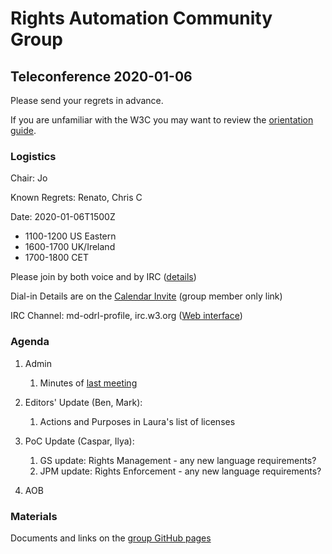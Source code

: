 # Rights Automation Community Group

## Teleconference 2020-01-06

Please send your regrets in advance.

If you are unfamiliar with the W3C you may want to review the [orientation guide](https://w3c.github.io/market-data-odrl-profile/orientation.html).

### Logistics

Chair: Jo

Known Regrets: Renato, Chris C

Date: 2020-01-06T1500Z
*  1100-1200 US Eastern
*  1600-1700 UK/Ireland
*  1700-1800 CET

Please join by both voice and by IRC ([details](https://w3c.github.io/market-data-odrl-profile/orientation.html#irc))

Dial-in Details are on the [Calendar Invite](http://www.w3.org/2020/04/md-odrl-profile.ics) (group member only link)

IRC Channel: md-odrl-profile, irc.w3.org ([Web interface](http://irc.w3.org))

### Agenda

1. Admin
    1. Minutes of [last meeting](https://www.w3.org/2020/12/09-md-odrl-profile-minutes.html)
    
2. Editors' Update (Ben, Mark):
    1. Actions and Purposes in Laura's list of licenses

3. PoC Update (Caspar, Ilya):
    1. GS update: Rights Management - any new language requirements?
    2. JPM update: Rights Enforcement - any new language requirements?
    
4. AOB

### Materials

Documents and links on the [group GitHub pages](https://w3c.github.io/market-data-odrl-profile)


